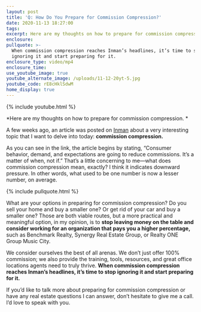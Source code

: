 ```yaml
---
layout: post
title: 'Q: How Do You Prepare for Commission Compression?'
date: 2020-11-13 18:27:00
tags:
excerpt: Here are my thoughts on how to prepare for commission compression.
enclosure:
pullquote: >-
  When commission compression reaches Inman’s headlines, it’s time to stop
  ignoring it and start preparing for it.
enclosure_type: video/mp4
enclosure_time:
use_youtube_image: true
youtube_alternate_image: /uploads/11-12-20yt-5.jpg
youtube_code: rE8cHklSdwM
home_display: true
---
```


{% include youtube.html %}

*Here are my thoughts on how to prepare for commission compression. *

A few weeks ago, an article was posted on [Inman](https://www.inman.com/2020/10/29/not-if-but-when-why-you-should-be-preparing-for-commission-compression-now/) about a very interesting topic that I want to delve into today: **commission compression.**&nbsp;

As you can see in the link, the article begins by stating, “Consumer behavior, demand, and expectations are going to reduce commissions. It’s a matter of when, not if.” That’s a little concerning to me—what does commission compression mean, exactly? I think it indicates downward pressure. In other words, what used to be one number is now a lesser number, on average.&nbsp;

{% include pullquote.html %}

What are your options in preparing for commission compression? Do you sell your home and buy a smaller one? Or get rid of your car and buy a smaller one? Those are both viable routes, but a more practical and meaningful option, in my opinion, is to **stop leaving money on the table and consider working for an organization that pays you a higher percentage,** such as Benchmark Realty, Synergy Real Estate Group, or Realty ONE Group Music City.&nbsp;

We consider ourselves the best of all arenas. We don’t just offer 100% commission; we also provide the training, tools, resources, and great office locations agents need to truly thrive. **When commission compression reaches Inman’s headlines, it’s time to stop ignoring it and start preparing for it.&nbsp;**

If you’d like to talk more about preparing for commission compression or have any real estate questions I can answer, don’t hesitate to give me a call. I’d love to speak with you.